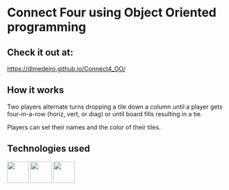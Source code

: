 # Connect Four using Object Oriented programming

## Check it out at: 
https://dlmedeiro.github.io/Connect4_OO/

## How it works

Two players alternate turns dropping a tile down a column until a player gets four-in-a-row (horiz, vert, or diag) or until board fills resulting in a tie.

Players can set their names and the color of their tiles.

## Technologies used

<img src="https://cdn.jsdelivr.net/gh/devicons/devicon/icons/html5/html5-original.svg" height = 50px width=50px/> <img src="https://cdn.jsdelivr.net/gh/devicons/devicon/icons/css3/css3-original.svg" height = 50px width=50px/> <img src="https://cdn.jsdelivr.net/gh/devicons/devicon/icons/javascript/javascript-original.svg" height = 50px width=50px/>
